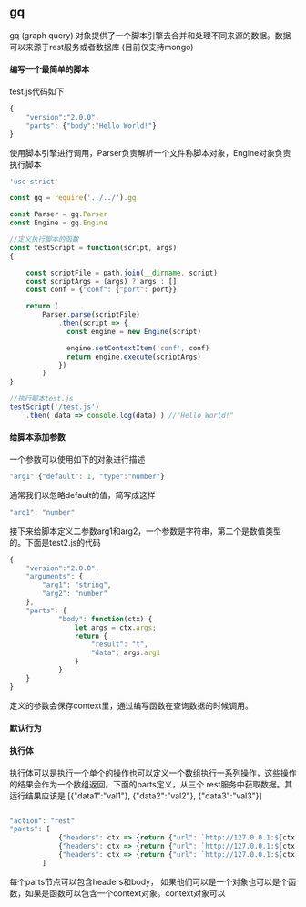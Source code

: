 ## gq
gq (graph query) 对象提供了一个脚本引擎去合并和处理不同来源的数据。数据可以来源于rest服务或者数据库 (目前仅支持mongo)


#### 编写一个最简单的脚本
test.js代码如下
``` javascript
{
    "version":"2.0.0",
    "parts": {"body":"Hello World!"}
}
```

使用脚本引擎进行调用，Parser负责解析一个文件称脚本对象，Engine对象负责执行脚本
``` javascript
'use strict'

const gq = require('../../').gq

const Parser = gq.Parser
const Engine = gq.Engine

//定义执行脚本的函数
const testScript = function(script, args)
{

    const scriptFile = path.join(__dirname, script)
    const scriptArgs = (args) ? args : []
    const conf = {"conf": {"port": port}}

    return (
        Parser.parse(scriptFile)
            .then(script => {
              const engine = new Engine(script)

              engine.setContextItem('conf', conf)
              return engine.execute(scriptArgs)
            })
        )
}

//执行脚本test.js
testScript('/test.js')
    .then( data => console.log(data) ) //"Hello World!"
```

#### 给脚本添加参数
一个参数可以使用如下的对象进行描述

``` javascript
"arg1":{"default": 1, "type":"number"}
```

通常我们以忽略default的值，简写成这样

``` javascript
"arg1": "number"
```

接下来给脚本定义二参数arg1和arg2，一个参数是字符串，第二个是数值类型的。下面是test2.js的代码
``` javascript
{
    "version":"2.0.0",
    "arguments": {
        "arg1": "string",
        "arg2": "number"
    },
    "parts": {
            "body": function(ctx) {
                let args = ctx.args;
                return {
                    "result": "t",
                    "data": args.arg1
                }
            }
    }
}
```
定义的参数会保存context里，通过编写函数在查询数据的时候调用。

#### 默认行为


#### 执行体
执行体可以是执行一个单个的操作也可以定义一个数组执行一系列操作，这些操作的结果会作为一个数组返回。下面的parts定义，从三个
rest服务中获取数据。其运行结果应该是 [{"data1":"val1"}, {"data2":"val2"}, {"data3":"val3"}]

``` javascript

"action": "rest"
"parts": [
            {"headers": ctx => {return {"url": `http://127.0.0.1:${ctx.conf.port}/?data1=val1`}}},
            {"headers": ctx => {return {"url": `http://127.0.0.1:${ctx.conf.port}/?data2=val2`}}},
            {"headers": ctx => {return {"url": `http://127.0.0.1:${ctx.conf.port}/?data3=val3`}}}
        ]

```
每个parts节点可以包含headers和body， 如果他们可以是一个对象也可以是个函数，如果是函数可以包含一个context对象。context对象可以
